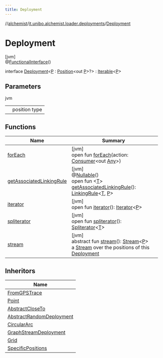 ```yaml
---
title: Deployment
---
```

//[alchemist](../../../index.html)/[it.unibo.alchemist.loader.deployments](../index.html)/[Deployment](index.html)



# Deployment



[jvm]\
@[FunctionalInterface](https://docs.oracle.com/javase/8/docs/api/java/lang/FunctionalInterface.html)()



interface [Deployment](index.html)<[P](index.html) : [Position](../../it.unibo.alchemist.model.interfaces/-position/index.html)<out [P](../../it.unibo.alchemist.loader.shapes/-circle/index.html)>?> : [Iterable](https://docs.oracle.com/javase/8/docs/api/java/lang/Iterable.html)<[P](../../it.unibo.alchemist.loader.shapes/-circle/index.html)>



## Parameters


jvm

| | |
|---|---|
| <P> | position type |



## Functions


| Name | Summary |
|---|---|
| [forEach](../../it.unibo.alchemist.expressions.implementations/-list-tree-node/index.html#-655675525%2FFunctions%2F-134779887) | [jvm]<br>open fun [forEach](../../it.unibo.alchemist.expressions.implementations/-list-tree-node/index.html#-655675525%2FFunctions%2F-134779887)(action: [Consumer](https://docs.oracle.com/javase/8/docs/api/java/util/function/Consumer.html)<out [Any](https://kotlinlang.org/api/latest/jvm/stdlib/kotlin/-any/index.html)>) |
| [getAssociatedLinkingRule](get-associated-linking-rule.html) | [jvm]<br>@[Nullable](https://docs.oracle.com/javase/8/docs/api/javax/annotation/Nullable.html)()<br>open fun <[T](get-associated-linking-rule.html)> [getAssociatedLinkingRule](get-associated-linking-rule.html)(): [LinkingRule](../../it.unibo.alchemist.model.interfaces/-linking-rule/index.html)<[T](https://docs.oracle.com/javase/8/docs/api/java/lang/Iterable.html), [P](../../it.unibo.alchemist.loader.shapes/-circle/index.html)> |
| [iterator](iterator.html) | [jvm]<br>open fun [iterator](iterator.html)(): [Iterator](https://docs.oracle.com/javase/8/docs/api/java/util/Iterator.html)<[P](../../it.unibo.alchemist.loader.shapes/-circle/index.html)> |
| [spliterator](../../it.unibo.alchemist.expressions.implementations/-list-tree-node/index.html#-677603448%2FFunctions%2F-134779887) | [jvm]<br>open fun [spliterator](../../it.unibo.alchemist.expressions.implementations/-list-tree-node/index.html#-677603448%2FFunctions%2F-134779887)(): [Spliterator](https://docs.oracle.com/javase/8/docs/api/java/util/Spliterator.html)<[T](https://docs.oracle.com/javase/8/docs/api/java/lang/Iterable.html)> |
| [stream](stream.html) | [jvm]<br>abstract fun [stream](stream.html)(): [Stream](https://docs.oracle.com/javase/8/docs/api/java/util/stream/Stream.html)<[P](../../it.unibo.alchemist.loader.shapes/-circle/index.html)><br>a [Stream](https://docs.oracle.com/javase/8/docs/api/java/util/stream/Stream.html) over the positions of this [Deployment](index.html) |


## Inheritors


| Name |
|---|
| [FromGPSTrace](../-from-g-p-s-trace/index.html) |
| [Point](../-point/index.html) |
| [AbstractCloseTo](../-abstract-close-to/index.html) |
| [AbstractRandomDeployment](../-abstract-random-deployment/index.html) |
| [CircularArc](../-circular-arc/index.html) |
| [GraphStreamDeployment](../-graph-stream-deployment/index.html) |
| [Grid](../-grid/index.html) |
| [SpecificPositions](../-specific-positions/index.html) |

